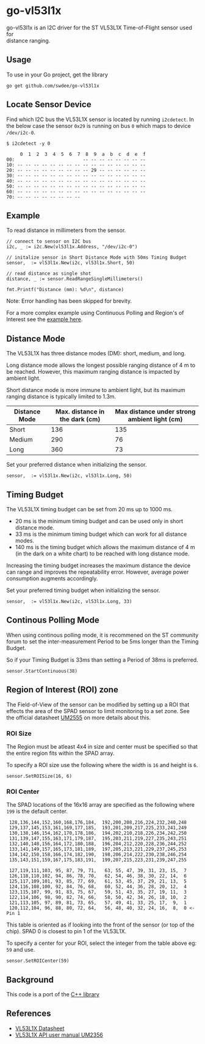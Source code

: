 # go-vl53l1x

go-vl53l1x is an I2C driver for the ST VL53L1X Time-of-Flight sensor used for  
distance ranging.


## Usage

To use in your Go project, get the library
```
go get github.com/swdee/go-vl53l1x
```



## Locate Sensor Device

Find which I2C bus the VL53L1X sensor is located by running `i2cdetect`.  In the
below case the sensor `0x29` is running on bus `0` which maps to device `/dev/i2c-0`.
```
$ i2cdetect -y 0

     0  1  2  3  4  5  6  7  8  9  a  b  c  d  e  f
00:                         -- -- -- -- -- -- -- -- 
10: -- -- -- -- -- -- -- -- -- -- -- -- -- -- -- -- 
20: -- -- -- -- -- -- -- -- -- 29 -- -- -- -- -- -- 
30: -- -- -- -- -- -- -- -- -- -- -- -- -- -- -- -- 
40: -- -- -- -- -- -- -- -- -- -- -- -- -- -- -- -- 
50: -- -- -- -- -- -- -- -- -- -- -- -- -- -- -- -- 
60: -- -- -- -- -- -- -- -- -- -- -- -- -- -- -- -- 
70: -- -- -- -- -- -- -- --              
```


## Example

To read distance in millimeters from the sensor.

```
// connect to sensor on I2C bus
i2c, _ := i2c.New(vl53l1x.Address, "/dev/i2c-0")

// initalize sensor in Short Distance Mode with 50ms Timing Budget	
sensor,  := vl53l1x.New(i2c, vl53l1x.Short, 50)

// read distance as single shot
distance, _ := sensor.ReadRangeSingleMillimeters()

fmt.Printf("Distance (mm): %d\n", distance)
```

Note: Error handling has been skipped for brevity.

For a more complex example using Continuous Polling and Region's of Interest
see the [example here](example/main.go).


## Distance Mode

The VL53L1X has three distance modes (DM): short, medium, and long.

Long distance mode allows the longest possible ranging distance of 4 m to be 
reached. However, this maximum ranging distance is impacted by ambient light.

Short distance mode is more immune to ambient light, but its maximum ranging 
distance is typically limited to 1.3m.

| Distance Mode | Max. distance in the dark (cm) | Max distance under strong ambient light (cm) |
|---------------|--------------------------------|----------------------------------------------|
| Short         | 136                            | 135                                          |
| Medium        | 290                            | 76                                           |
| Long          | 360                            | 73                                           |


Set your preferred distance when initializing the sensor.
```
sensor,  := vl53l1x.New(i2c, vl53l1x.Long, 50)
```


## Timing Budget

The VL53L1X timing budget can be set from 20 ms up to 1000 ms.

* 20 ms is the minimum timing budget and can be used only in short distance mode.
* 33 ms is the minimum timing budget which can work for all distance modes.
* 140 ms is the timing budget which allows the maximum distance of 4 m (in the 
  dark on a white chart) to be reached with long distance mode.

Increasing the timing budget increases the maximum distance the device can range 
and improves the repeatability error. However, average power consumption 
augments accordingly.


Set your preferred timing budget when initializing the sensor.
```
sensor,  := vl53l1x.New(i2c, vl53l1x.Long, 33)
```


## Continous Polling Mode

When using continous polling mode, it is recommened on the ST community forum to set
the inter-measurement Period to be 5ms longer than the Timing Budget.

So if your Timing Budget is 33ms than setting a Period of 38ms is preferred.
```
sensor.StartContinuous(38)
```


## Region of Interest (ROI) zone

The Field-of-View of the sensor can be modified by setting up a ROI that
effects the area of the SPAD sensor to limit monitoring to a set zone.  See
the official datasheet [UM2555](https://www.st.com/resource/en/user_manual/um2555-vl53l1x-ultra-lite-driver-multiple-zone-implementation-stmicroelectronics.pdf)
on more details about this.


### ROI Size

The Region must be atleast 4x4 in size and center must be specified so that the
entire region fits within the SPAD array.

To specify a ROI size use the following where the width is `16` and height is `6`.
```
sensor.SetROISize(16, 6)
```



### ROI Center

The SPAD locations of the 16x16 array are specified as the following where `199`
is the default center.

```
 128,136,144,152,160,168,176,184,  192,200,208,216,224,232,240,248
 129,137,145,153,161,169,177,185,  193,201,209,217,225,233,241,249
 130,138,146,154,162,170,178,186,  194,202,210,218,226,234,242,250
 131,139,147,155,163,171,179,187,  195,203,211,219,227,235,243,251
 132,140,148,156,164,172,180,188,  196,204,212,220,228,236,244,252
 133,141,149,157,165,173,181,189,  197,205,213,221,229,237,245,253
 134,142,150,158,166,174,182,190,  198,206,214,222,230,238,246,254
 135,143,151,159,167,175,183,191,  199,207,215,223,231,239,247,255

 127,119,111,103, 95, 87, 79, 71,   63, 55, 47, 39, 31, 23, 15,  7
 126,118,110,102, 94, 86, 78, 70,   62, 54, 46, 38, 30, 22, 14,  6
 125,117,109,101, 93, 85, 77, 69,   61, 53, 45, 37, 29, 21, 13,  5
 124,116,108,100, 92, 84, 76, 68,   60, 52, 44, 36, 28, 20, 12,  4
 123,115,107, 99, 91, 83, 75, 67,   59, 51, 43, 35, 27, 19, 11,  3
 122,114,106, 98, 90, 82, 74, 66,   58, 50, 42, 34, 26, 18, 10,  2
 121,113,105, 97, 89, 81, 73, 65,   57, 49, 41, 33, 25, 17,  9,  1
 120,112,104, 96, 88, 80, 72, 64,   56, 48, 40, 32, 24, 16,  8,  0 <- Pin 1
```

This table is oriented as if looking into the front of the sensor (or top of
the chip). SPAD 0 is closest to pin 1 of the VL53L1X.

To specify a center for your ROI, select the integer from the table above
eg: `59` and use.

```
sensor.SetROICenter(59)
```


## Background

This code is a port of the [C++ library](https://github.com/pololu/vl53l1x-arduino)


## References

* [VL53L1X Datasheet](https://www.st.com/resource/en/datasheet/vl53l1x.pdf)    
* [VL53L1X API user manual UM2356](https://www.st.com/resource/en/user_manual/um2356-vl53l1x-api-user-manual-stmicroelectronics.pdf)  


